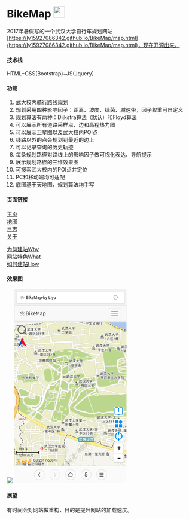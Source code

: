 # BikeMap <img src="骑行.ico" width="30" height="30">

2017年暑假写的一个武汉大学自行车规划网站[https://ly15927086342.github.io/BikeMap/map.html](https://ly15927086342.github.io/BikeMap/map.html)，现在开源出来。

#### 技术栈
HTML+CSS(Bootstrap)+JS(Jquery)

#### 功能

1. 武大校内骑行路线规划
2. 规划采用四种影响因子：距离、坡度、绿茵、减速带，因子权重可自定义
3. 规划算法有两种：Dijkstra算法（默认）和Floyd算法
4. 可以展示所有道路采样点、边和高程热力图
5. 可以展示卫星图以及武大校内POI点
6. 线路以外的点会规划到最近的边上
7. 可以记录查询的历史轨迹
8. 每条规划路径对路线上的影响因子做可视化表达、导航提示
9. 展示规划路径的三维效果图
10. 可搜索武大校内的POI点并定位
11. PC和移动端均可适配
12. 底图基于天地图，规划算法均手写

#### 页面链接

[主页](https://ly15927086342.github.io/BikeMap/index.html)  
[地图](https://ly15927086342.github.io/BikeMap/map.html)  
[日志](https://ly15927086342.github.io/BikeMap/about.html)  
[关于](https://ly15927086342.github.io/BikeMap/contact.html)  

[为何建站Why](https://ly15927086342.github.io/BikeMap/introduction_1.html)  
[网站特色What](https://ly15927086342.github.io/BikeMap/introduction_2.html)  
[如何建站How](https://ly15927086342.github.io/BikeMap/introduction_3.html)  

#### 效果图

<img src="static/imgs/Pic/PC版.png">
<img src="static/imgs/Pic/移动版.png" width="300">

#### 展望
有时间会对网站做重构，目的是提升网站的加载速度。

